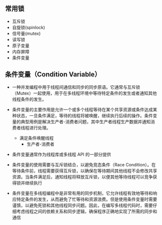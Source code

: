 ## 常用锁
+ 互斥锁
+ 自旋锁(spinlock)
+ 信号量(mutex)
+ 读写锁
+ 原子变量
+ 内存屏障
+ 条件变量

## 条件变量（Condition Variable）
+ 一种并发编程中用于线程间通信和同步的同步原语。它通常与互斥锁（Mutex）一起使用，用于在多线程环境中等待特定条件的发生或者通知其他线程条件的发生。

+ 条件变量的主要作用是允许一个或多个线程等待在某个共享资源或条件达成某种状态，一旦条件满足，等待的线程将被唤醒，继续执行后续的操作。条件变量的典型用例是解决生产者-消费者问题，其中生产者线程生产数据并通知消费者线程进行处理。
    + 满足条件唤醒线程
        + 生产者-消费者

+ 条件变量通常作为线程库或多线程 API 的一部分提供

+ 条件变量的使用需要与互斥锁结合，以避免竞态条件（Race Condition）。在等待条件前，线程需要获得互斥锁，以确保在等待期间其他线程不会修改共享资源。当条件满足后，通知线程将释放互斥锁，以便其他等待线程可以竞争获得锁并继续执行

+ 条件变量在多线程编程中是非常有用的同步机制，它允许线程有效地等待和响应特定条件的发生，从而避免了忙等待和资源浪费。但是使用条件变量时需要谨慎，以避免死锁和其他线程同步问题。因此，在编写多线程代码时，需要仔细考虑线程之间的依赖关系和同步逻辑，确保程序正确地实现了所需的同步和通信